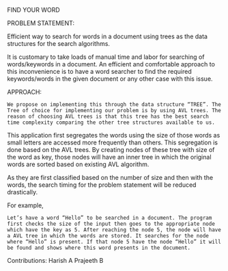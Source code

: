 FIND YOUR WORD

PROBLEM STATEMENT:

Efficient way to search for words in a document using trees as the data structures for the search algorithms.

It is customary to take loads of manual time and labor for searching of words/keywords in a document. An efficient and comfortable approach to this inconvenience is to have a word searcher to find the required keywords/words in the given document or any other case with this issue. 

APPROACH:

	We propose on implementing this through the data structure “TREE”. The Tree of choice for implementing our problem is by using AVL trees. The reason of choosing AVL trees is that this tree has the best search time complexity comparing the other tree structures available to us. 

This application first segregates the words using the size of those words as small letters are accessed more frequently than others. This segregation is done based on the AVL trees. By creating nodes of these tree with size of the word as key, those nodes will have an inner tree in which the original words are sorted based on existing AVL algorithm.

As they are first classified based on the number of size and then with the words, the search timing for the problem statement will be reduced drastically. 

For example, 

	Let’s have a word “Hello” to be searched in a document. The program first checks the size of the input then goes to the appropriate node which have the key as 5. After reaching the node 5, the node will have a AVL tree in which the words are stored. It searches for the node where “Hello” is present. If that node 5 have the node “Hello” it will be found and shows where this word presents in the document.

Contributions:
Harish A
Prajeeth B
